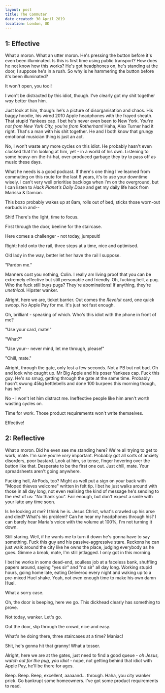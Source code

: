 ```yaml
---
layout: post
title: The Commuter
date_created: 30 April 2019
location: London, UK
---
```


## 1: Effective

What a moron. What an utter moron. He's pressing the button before it's even been illuminated. Is this is first time using public transport? How does he not know how this works? He's got headphones on, he's standing at the door, I suppose he's in a rush. So why is he hammering the button before it's been illuminated?

It won't open, you tool!

I won't be distracted by this idiot, though. I've clearly got my shit together _way_ better than him.

Just look at him, though: he's a picture of disorganisation and chaos. His baggy hoodie, his wired 2010 Apple headphones with the frayed sheath. That stupid Yankees cap. I bet he's never even been to New York. _You're not from New York City, you're from Rotherham!_ Haha, Alex Turner had it right. That's a man with his shit together. He and I both know that grungy emotional musician thing is just an act.

No, I won't waste any more cycles on this idiot. He probably hasn't even clocked that I'm looking at him, yet - in a world of his own. Listening to some heavy-on-the-hi-hat, over-produced garbage they try to pass off as music these days.

What he needs is a good podcast. If there's one thing I've learned from commuting on this route for the last 8 years, it's to use your downtime wisely. I can't very well prioritise backlogs when I'm on the overground, but I can listen to _Hack Planet's Daily Dose_ and get my daily life hack from Marissa & Damian.

This bozo probably wakes up at 8am, rolls out of bed, sticks those worn-out earbuds in and--

Shit! There's the light, time to focus.

First through the door, beeline for the staircase.

Here comes a challenger - not today, jumpsuit!

Right: hold onto the rail, three steps at a time, nice and optimised.

Old lady in the way, better let her have the rail I suppose.

"Pardon me."

Manners cost you nothing, Colin. I really am living proof that you can be extremely effective but still personable and friendly. Oh, fucking hell, a pug. Who the fuck still buys pugs? They're abominations! If anything, they're _unethical_. Hipster wanker.

Alright, here we are, ticket barrier. Out comes the _Revolut_ card, one quick swoop. No Apple Pay for me. It's just not fast enough.

Oh, brilliant - speaking of which. Who's this idiot with the phone in front of me?

"Use your card, mate!"

"What?"

"Use your-- never mind, let me through, please!"

"Chill, mate."

Alright, through the gate, only lost a few seconds. Not a PB but not bad. Oh and look who caught up. Mr Big Apple and his poser Yankees cap. Fuck this guy. He's so smug, getting through the gate at the same time. Probably hasn't swung 45kg kettlebells and done 100 burpees this morning though, has he?

No - I won't let him distract me. Ineffective people like him aren't worth wasting cycles on.

Time for work. Those product requirements won't write themselves.

Effective!

## 2: Reflective

What a moron. Did he even see me standing here? We're all trying to get to work, mate. I'm sure you're _very_ important. Probably got all sorts of anxiety disorders, poor bastard. Look at him, so tense, finger hovering over the button like that. Desperate to be the first one out. Just chill, mate. Your spreadsheets aren't going anywhere.

Fucking hell, AirPods, too? Might as well put a sign on your back with "Moped thieves welcome" written in felt tip. I bet he just walks around with those in all day long, not even realising the kind of message he's sending to the rest of us: "No thank you". Fair enough, but don't expect a smile with your latte any time soon.

Is he looking at me? I think he is. Jesus Christ, what's crawled up his arse and died? What's his problem? Can he hear my headphones through his? I can barely hear Maria's voice with the volume at 100%, I'm not turning it down.

Still staring. Well, if he wants me to turn it down he's gonna have to say something. Fuck this guy and his passive-aggressive stare. Reckons he can just walk around the city like he owns the place, judging everybody as he goes. Gimme a break, mate, I'm still jetlagged. I only got in this morning.

I bet he works in some dead-end, soulless job at a faceless bank, shuffling papers around, saying "yes sir" and "no sir" all day long. Working stupid hours, going home late, eating Deliveroo every night and waking up to a pre-mixed Huel shake. Yeah, not even enough time to make his own damn Huel.

What a sorry case.

Oh, the door is beeping, here we go. This dickhead clearly has something to prove.

Not today, wanker. Let's go.

Out the door, slip through the crowd, nice and easy.

What's he doing there, three staircases at a time? Maniac!

Shit, he's gonna hit that granny! What a tosser.

Alright, here we are at the gates, just need to find a good queue - _oh Jesus, watch out for the pug, you idiot_ - nope, not getting behind that idiot with Apple Pay, he'll be there for ages.

Beep. Beep. Beep, excellent, aaaaand... through. Haha, you city wanker prick. Go bankrupt some homeowners. I've got some product requirements to read.
